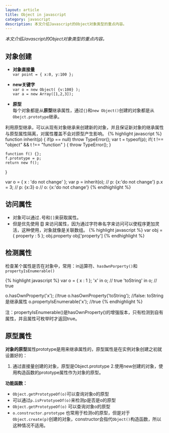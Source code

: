 ```yaml
---
layout: article
title: Object in javascript
category: javascript
description: 本文介绍Javascript的Object对象类型的重点内容。
---
```

*本文介绍Javascript的Object对象类型的重点内容。*

## 对象创建

* **对象直接量**  
`var point = { x:0, y:100 };`

* **new关键字**  
`var o = new Object( {v:100} );`  
`var a = new Array([1,2,3]);`

* **原型**  
每个对象都是从**原型**继承属性，通过`{}`和`new Object()`创建的对象都是从`Obejct.prototype`继承。

利用原型继承，可以从现有对象继承来创建新的对象，并且保证新对象的继承属性与原型属性隔离，对属性覆盖不会对原型产生影响。
{% highlight javascript %}
function inherit(p) {
    if(p == null) throw TypeError();
    var t = typeof(p);
    if( t !== "object" && t !== "function" ) {
        throw TypeError();
    }
    
    function f() {};
    f.prototype = p;
    return new f();
}

var o = { x : 'do not change' };
var p = inherit(o); // p: {x:'do not change'}
p.x = 3; // p: {x:3}
o // o: {x:'do not change'}
{% endhighlight %}


## 访问属性

* 对象可以通过`.`号和`[]`来获取属性。
* 但是优先使用 **[]** 来访问属性，因为通过字符串名字来访问可以使程序更加灵活，这种使用，对象就像是关联数组。
{% highlight javascript %}
var obj = { property : 5 };
obj.property
obj['property']
{% endhighlight %}

## 检测属性
检查某个属性是否在对象中，常用：in运算符、`hasOwnPorperty()`和`propertyIsEnumerable()`

{% highlight javascript %}
var o = { x : 1 };
'x' in o; // true
'toString' in o; // true

o.hasOwnProperty('x'); //true
o.hasOwnProperty('toString'); //false: toString是继承属性
o.propertyIsEnumerable('x'); //true
{% endhighlight %}

注：propertyIsEnumerable()是hasOwnProperty()的增强版本，只有检测到自有属性，并且属性可枚举时才返回true。

## 原型属性
**对象的原型**属性prototype是用来继承属性的，原型属性是在实例对象创建之初就设置好的：

1. 通过直接量创建的对象，原型是Object.prototype
2.使用new创建的对象，使用构造函数的prototype属性作为对象的原型。

**功能函数：**

* `Object.getPrototypeOf(o)`可以查询对象o的原型
* 可以通过`p.isPrototyoeOf(o)`来检测p是否是o的原型
* `Object.getPrototypeOf(o)` 可以查询对象o的原型
* `o.constructor.prototype` 也常用于检测o的原型，但是对于`Object.create(p)`创建的对象，constructor会指代`Object()`构造函数，所以这种情况不适用。

